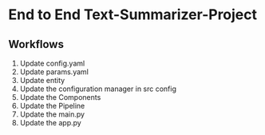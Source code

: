 # End to End Text-Summarizer-Project

## Workflows
1. Update config.yaml 
2. Update params.yaml
3. Update entity
4. Update the configuration manager in src config
5. Update the Components
6. Update the Pipeline
7. Update the main.py
8. Update the app.py